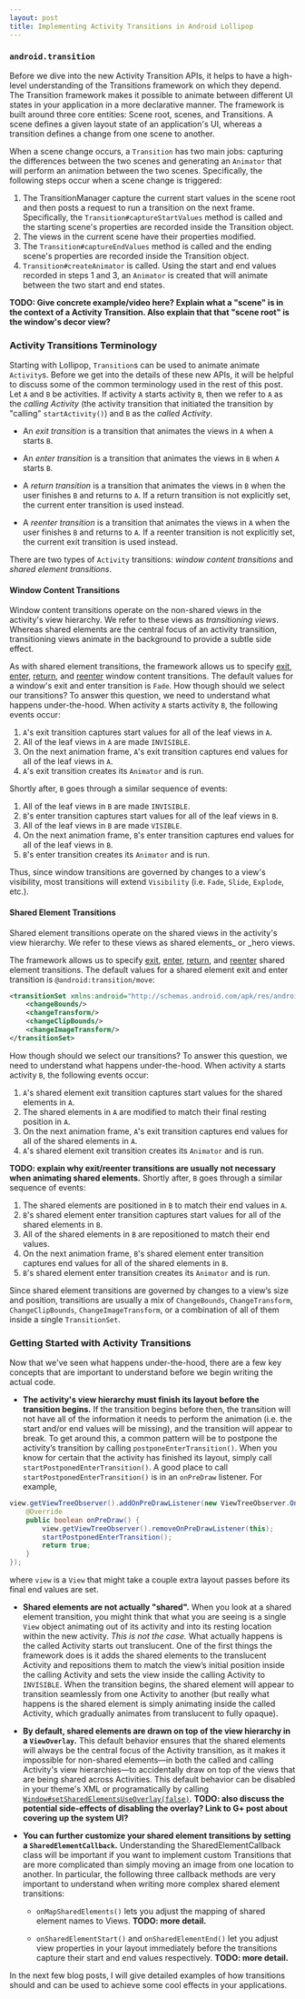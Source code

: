 ```yaml
---
layout: post
title: Implementing Activity Transitions in Android Lollipop
---
```


### `android.transition`

Before we dive into the new Activity Transition APIs, it helps to have a high-level understanding of the Transitions framework on which they depend. The Transition framework makes it possible to animate between different UI states in your application in a more declarative manner. The framework is built around three core entities: Scene root, scenes, and Transitions. A scene defines a given layout state of an application's UI, whereas a transition defines a change from one scene to another.

When a scene change occurs, a `Transition` has two main jobs: capturing the differences between the two scenes and generating an `Animator` that will perform an animation between the two scenes. Specifically, the following steps occur when a scene change is triggered:

1. The TransitionManager capture the current start values in the scene root and then posts a request to run a transition on the next frame. Specifically, the `Transition#captureStartValues` method is called and the starting scene's properties are recorded inside the Transition object. 
2. The views in the current scene have their properties modified.
3. The `Transition#captureEndValues` method is called and the ending scene's properties are recorded inside the Transition object.
4. `Transition#createAnimator` is called. Using the start and end values recorded in steps 1 and 3, an `Animator` is created that will animate between the two start and end states.

**TODO: Give concrete example/video here? Explain what a "scene" is in the context of a Activity Transition. Also explain that that "scene root" is the window's decor view?**

### Activity Transitions Terminology

Starting with Lollipop, `Transition`s can be used to animate animate `Activity`s. Before we get into the details of these new APIs, it will be helpful to discuss some of the common terminology used in the rest of this post. Let `A` and `B` be activities. If activity `A` starts activity `B`, then we refer to `A` as the _calling Activity_ (the activity transition that initiated the transition by "calling" `startActivity()`) and `B` as the _called Activity_.

* An _exit transition_ is a transition that animates the views in `A` when `A` starts `B`.

* An _enter transition_ is a transition that animates the views in `B` when `A` starts `B`.

* A _return transition_ is a transition that animates the views in `B` when the user finishes `B` and returns to `A`. If a return transition is not explicitly set, the current enter transition is used instead.

* A _reenter transition_ is a transition that animates the views in `A` when the user finishes `B` and returns to `A`. If a reenter transition is not explicitly set, the current exit transition is used instead.

There are two types of `Activity` transitions: _window content transitions_ and _shared element transitions_.

#### Window Content Transitions

Window content transitions operate on the non-shared views in the activity's view hierarchy. We refer to these views as _transitioning views_. Whereas shared elements are the central focus of an activity transition, transitioning views animate in the background to provide a subtle side effect.

As with shared element transitions, the framework allows us to specify [exit][0], [enter][1], [return][2], and [reenter][3] window content transitions. The default values for a window's exit and enter transition is `Fade`. How though should we select our transitions? To answer this question, we need to understand what happens under-the-hood. When activity `A` starts activity `B`, the following events occur:

1. `A`'s exit transition captures start values for all of the leaf views in `A`.
2. All of the leaf views in `A` are made `INVISIBLE`.
3. On the next animation frame, `A`'s exit transition captures end values for all of the leaf views in `A`.
4. `A`'s exit transition creates its `Animator` and is run.

Shortly after, `B` goes through a similar sequence of events:

1. All of the leaf views in `B` are made `INVISIBLE`.
2. `B`'s enter transition captures start values for all of the leaf views in `B`.
3. All of the leaf views in `B` are made `VISIBLE`.
4. On the next animation frame, `B`'s enter transition captures end values for all of the leaf views in `B`.
5. `B`'s enter transition creates its `Animator` and is run.

Thus, since window transitions are governed by changes to a view's visibility, most transitions will extend `Visibility` (i.e. `Fade`, `Slide`, `Explode`, etc.).

#### Shared Element Transitions

Shared element transitions operate on the shared views in the activity's view hierarchy. We refer to these views as shared elements_ or _hero views. 

The framework allows us to specify [exit][4], [enter][5], [return][6], and [reenter][7] shared element transitions. The default values for a shared element exit and enter transition is `@android:transition/move`:

```xml
<transitionSet xmlns:android="http://schemas.android.com/apk/res/android">
    <changeBounds/>
    <changeTransform/>
    <changeClipBounds/>
    <changeImageTransform/>
</transitionSet>
```

How though should we select our transitions? To answer this question, we need to understand what happens under-the-hood. When activity `A` starts activity `B`, the following events occur:

1. `A`'s shared element exit transition captures start values for the shared elements in `A`.
2. The shared elements in `A` are modified to match their final resting position in `A`.
3. On the next animation frame, `A`'s exit transition captures end values for all of the shared elements in `A`.
4. `A`'s shared element exit transition creates its `Animator` and is run.

**TODO: explain why exit/reenter transitions are usually not necessary when animating shared elements.** Shortly after, `B` goes through a similar sequence of events:

1. The shared elements are positioned in `B` to match their end values in `A`.
2. `B`'s shared element enter transition captures start values for all of the shared elements in `B`.
3. All of the shared elements in `B` are repositioned to match their end values.
4. On the next animation frame, `B`'s shared element enter transition captures end values for all of the shared elements in `B`.
5. `B`'s shared element enter transition creates its `Animator` and is run.

Since shared element transitions are governed by changes to a view’s size and position, transitions are usually a mix of `ChangeBounds`, `ChangeTransform`, `ChangeClipBounds`, `ChangeImageTransform`, or a combination of all of them inside a single `TransitionSet`.

### Getting Started with Activity Transitions

Now that we've seen what happens under-the-hood, there are a few key concepts that are important to understand before we begin writing the actual code.

* <b>The activity's view hierarchy must finish its layout before the transition begins.</b> If the transition begins before then, the transition will not have all of the information it needs to perform the animation (i.e. the start and/or end values will be missing), and the transition will appear to break. To get around this, a common pattern will be to postpone the activity’s transition by calling `postponeEnterTransition()`. When you know for certain that the activity has finished its layout, simply call `startPostponedEnterTransition()`. A good place to call `startPostponedEnterTransition()` is in an `onPreDraw` listener. For example,

```java
view.getViewTreeObserver().addOnPreDrawListener(new ViewTreeObserver.OnPreDrawListener() {
    @Override
    public boolean onPreDraw() {
        view.getViewTreeObserver().removeOnPreDrawListener(this);
        startPostponedEnterTransition();
        return true;
    }
});
```

where `view` is a `View` that might take a couple extra layout passes before its final end values are set.

* <b>Shared elements are not actually "shared".</b> When you look at a shared element transition, you might think that what you are seeing is a single `View` object animating out of its activity and into its resting location within the new activity. _This is not the case._ What actually happens is the called Activity starts out translucent. One of the first things the framework does is it adds the shared elements to the translucent Activity and repositions them to match the view’s initial position inside the calling Activity and sets the view inside the calling Activity to `INVISIBLE`. When the transition begins, the shared element will appear to transition seamlessly from one Activity to another (but really what happens is the shared element is simply animating inside the called Activity, which gradually animates from translucent to fully opaque).

* <b>By default, shared elements are drawn on top of the view hierarchy in a `ViewOverlay`.</b> This default behavior ensures that the shared elements will always be the central focus of the Activity transition, as it makes it impossible for non-shared elements&mdash;in both the called and calling Activity's view hierarchies&mdash;to accidentally draw on top of the views that are being shared across Activities. This default behavior can be disabled in your theme's XML or programatically by calling [`Window#setSharedElementsUseOverlay(false)`][8]. **TODO: also discuss the potential side-effects of disabling the overlay? Link to G+ post about covering up the system UI?**

* <b>You can further customize your shared element transitions by setting a `SharedElementCallback`.</b> Understanding the SharedElementCallback class will be important if you want to implement custom Transitions that are more complicated than simply moving an image from one location to another. In particular, the following three callback methods are very important to understand when writing more complex shared element transitions:

    - `onMapSharedElements()` lets you adjust the mapping of shared element names to Views. **TODO: more detail.**

    - `onSharedElementStart()` and `onSharedElementEnd()` let you adjust view properties in your layout immediately before the transitions capture their start and end values respectively. **TODO: more detail.**

In the next few blog posts, I will give detailed examples of how transitions should and can be used to achieve some cool effects in your applications.

  [0]: https://developer.android.com/reference/android/view/Window.html#setExitTransition(android.transition.Transition)
  [1]: https://developer.android.com/reference/android/view/Window.html#setEnterTransition(android.transition.Transition)
  [2]: https://developer.android.com/reference/android/view/Window.html#setReturnTransition(android.transition.Transition)
  [3]: https://developer.android.com/reference/android/view/Window.html#setReenterTransition(android.transition.Transition)
  [4]: https://developer.android.com/reference/android/view/Window.html#setSharedElementExitTransition(android.transition.Transition)
  [5]: https://developer.android.com/reference/android/view/Window.html#setSharedElementEnterTransition(android.transition.Transition)
  [6]: https://developer.android.com/reference/android/view/Window.html#setSharedElementReturnTransition(android.transition.Transition)
  [7]: https://developer.android.com/reference/android/view/Window.html#setSharedElementReenterTransition(android.transition.Transition)
  [8]: https://developer.android.com/reference/android/view/Window.html#setSharedElementsUseOverlay(boolean)


